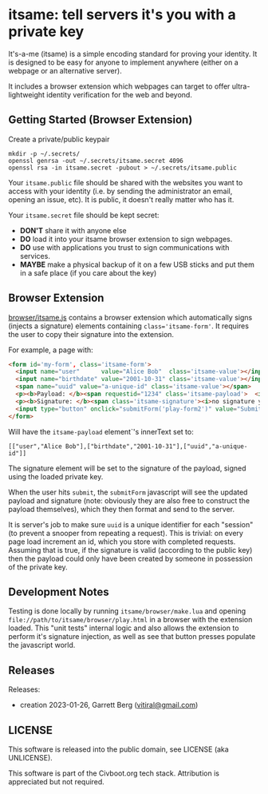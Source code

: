 # itsame: tell servers it's you with a private key

It's-a-me (itsame) is a simple encoding standard for proving your identity.
It is designed to be easy for anyone to implement anywhere (either on a webpage
or an alternative server).

It includes a browser extension which webpages can target to offer
ultra-lightweight identity verification for the web and beyond.

## Getting Started (Browser Extension)

Create a private/public keypair

```
mkdir -p ~/.secrets/
openssl genrsa -out ~/.secrets/itsame.secret 4096
openssl rsa -in itsame.secret -pubout > ~/.secrets/itsame.public
```

Your `itsame.public` file should be shared with the websites you want to access
with your identity (i.e. by sending the administrator an email, opening an
issue, etc). It is public, it doesn't really matter who has it.

Your `itsame.secret` file should be kept secret:

* **DON'T** share it with anyone else
* **DO** load it into your itsame browser extension to sign webpages.
* **DO** use with applications you trust to sign communications with services.
* **MAYBE** make a physical backup of it on a few USB sticks and put them in a
  safe place (if you care about the key)

## Browser Extension
[browser/itsame.js](./browser/itsame.js) contains a browser extension which
automatically signs (injects a signature) elements containing
`class='itsame-form'`. It requires the user to copy their signature into the
extension.

For example, a page with:

```html
<form id='my-form', class='itsame-form'>
  <input name="user"      value="Alice Bob"  class='itsame-value'></input>
  <input name="birthdate" value="2001-10-31" class='itsame-value'></input>
  <span name="uuid" value="a-unique-id" class='itsame-value'></span>
  <p><b>Payload: </b><span requestid="1234" class='itsame-payload'>  <i>no payload yet</i></span></p>
  <p><b>Signature: </b><span class='itsame-signature'><i>no signature yet</i></span></p>
  <input type="button" onclick="submitForm('play-form2')" value="Submit">
</form>
```

Will have the `itsame-payload` element`'s innerText set to:
```
[["user","Alice Bob"],["birthdate","2001-10-31"],["uuid","a-unique-id"]]
```

The signature element will be set to the signature of the payload, signed using
the loaded private key.

When the user hits `submit`, the `submitForm` javascript will see the updated
payload and signature (note: obviously they are also free to construct the
payload themselves), which they then format and send to the server.

It is server's job to make sure `uuid` is a unique identifier for each "session"
(to prevent a snooper from repeating a request). This is trivial: on every page
load increment an id, which you store with completed requests. Assuming that is
true, if the signature is valid (according to the public key) then the payload
could only have been created by someone in possession of the private key.

## Development Notes
Testing is done locally by running `itsame/browser/make.lua` and opening
`file://path/to/itsame/browser/play.html` in a browser with the extension
loaded. This "unit tests" internal logic and also allows the extension to
perform it's signature injection, as well as see that button presses populate
the javascript world.

## Releases
Releases:
* creation 2023-01-26, Garrett Berg (vitiral@gmail.com)

## LICENSE
This software is released into the public domain, see LICENSE (aka UNLICENSE).

This software is part of the Civboot.org tech stack. Attribution is appreciated
but not required.
